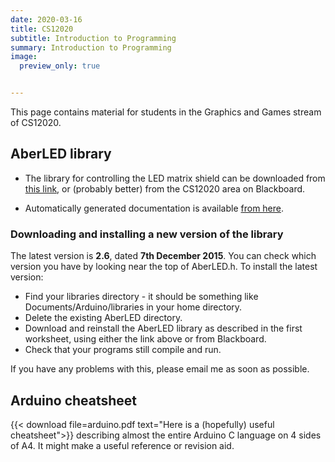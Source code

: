 ```yaml
---
date: 2020-03-16
title: CS12020
subtitle: Introduction to Programming
summary: Introduction to Programming
image:
  preview_only: true


---
```


This page contains material for students in the Graphics and
Games stream of CS12020.

## AberLED library

* The library for controlling the LED matrix shield can be downloaded
from [this link](/downloads/AberLED.zip), or (probably better) from
the CS12020 area on Blackboard.

* Automatically generated documentation is available
[from here](/docs/AberLEDdocs/).

### Downloading and installing a new version of the library

The latest version is **2.6**, dated **7th December 2015**.
You can check which version you have by looking near the top of AberLED.h.
To install the latest
version:
* Find your libraries directory - it should be something like Documents/Arduino/libraries in your home directory.
* Delete the existing AberLED directory.
* Download and reinstall the AberLED library as described in the first worksheet,
using either the link above or from Blackboard.
* Check that your programs still compile and run.

If you have any problems with this, please email me as soon as possible.


## Arduino cheatsheet


{{< download file=arduino.pdf text="Here is a (hopefully) useful cheatsheet">}}
describing almost
the entire Arduino C language on 4 sides of A4. It might make a useful
reference or revision aid.
